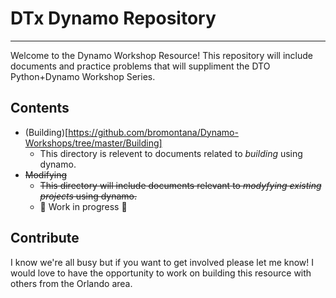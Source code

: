 # DTx Dynamo Repository
---
Welcome to the Dynamo Workshop Resource! This repository will include documents and practice problems that will suppliment the DTO Python+Dynamo Workshop Series. 

## Contents

- (Building)[https://github.com/bromontana/Dynamo-Workshops/tree/master/Building]
  - This directory is relevent to documents related to _building_ using dynamo. 
- ~~Modifying~~
  - ~~This directory will include documents relevant to _modyfying existing projects_ using dynamo.~~
  - :construction: Work in progress :construction:

## Contribute 

I know we're all busy but if you want to get involved please let me know! I would love to have the opportunity to work on building this resource with others from the Orlando area. 

